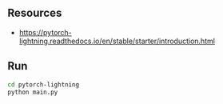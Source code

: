 ## Resources

- https://pytorch-lightning.readthedocs.io/en/stable/starter/introduction.html

## Run

```bash
cd pytorch-lightning
python main.py
```
